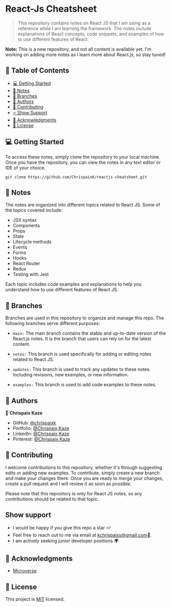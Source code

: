 # React-Js Cheatsheet

> This repository contains notes on React JS that I am using as a reference while I am learning the framework. The notes include explanations of React concepts, code snippets, and examples of how to use different features of React.

**Note:** This is a new repository, and not all content is available yet. I'm working on adding more notes as I learn more about React.js, so stay tuned!

## 📗 Table of Contents

- [💻 Getting Started](#-getting-started)
- [📝 Notes](#-notes)
- [🌳 Branches](#-branches)
- [👥 Authors](#-authors)
- [🤝 Contributing](#-contributing)
- [⭐️ Show Support](#show-support)
- [🙏 Acknowledgments ](#-acknowledgments)
- [📃 License ](#-license)


## 💻 Getting Started

To access these notes, simply clone the repository to your local machine. Once you have the repository, you can view the notes in any text editor or IDE of your choice.

```
git clone https://github.com/ChrispaixK/reactjs-cheatsheet.git

```

## 📝 Notes

The notes are organized into different topics related to React JS. Some of the topics covered include:

* JSX syntax
* Components
* Props
* State
* Lifecycle methods
* Events
* Forms
* Hooks
* React Router
* Redux
* Testing with Jest

Each topic includes code examples and explanations to help you understand how to use different features of React JS.

## 🌳 Branches

Branches are used in this repository to organize and manage this repo. The following branches serve different purposes:

- `main:` The main branch contains the stable and up-to-date version of the React.js notes. It is the branch that users can rely on for the latest content.

- `notes:` This branch is used specifically for adding or editing notes related to React JS.

- `updates:` This branch is used to track any updates to these notes. Including revisions, new examples, or new information.

- `examples:` This branch is used to add code examples to these notes.

## 👥 Authors 

👤 **Chrispaix Kaze**

- GitHub: [@chrispaixk](https://github.com/ChrispaixK)
- Portfolio: [@Chrispaix Kaze](https://chrispaixkaze.com)
- LinkedIn: [@Chrispaix Kaze](https://www.linkedin.com/in/chrispaix-kaze-70445a175/)
- Pinterest: [@Chrispaix Kaze](https://www.pinterest.fr/chrispaixkaze/)

## 🤝 Contributing

I welcome contributions to this repository, whether it's through suggesting edits or adding new examples. To contribute, simply create a new branch and make your changes there. Once you are ready to merge your changes, create a pull request and I will review it as soon as possible.

Please note that this repository is only for React JS notes, so any contributions should be related to that topic.

##  Show support 
- I would be happy if you give this repo a star ⭐️!
- Feel free to reach out to me via email at [kchrispaixs@gmail.com](mailto:kchrispaixs@email.com)💌.
- I am actively seeking junior developer positions 🌍


## 🙏 Acknowledgments 
  * [Microverse](https//:www.microverse.org)

## 📃 License

This project is [MIT](./MIT.md) licensed.